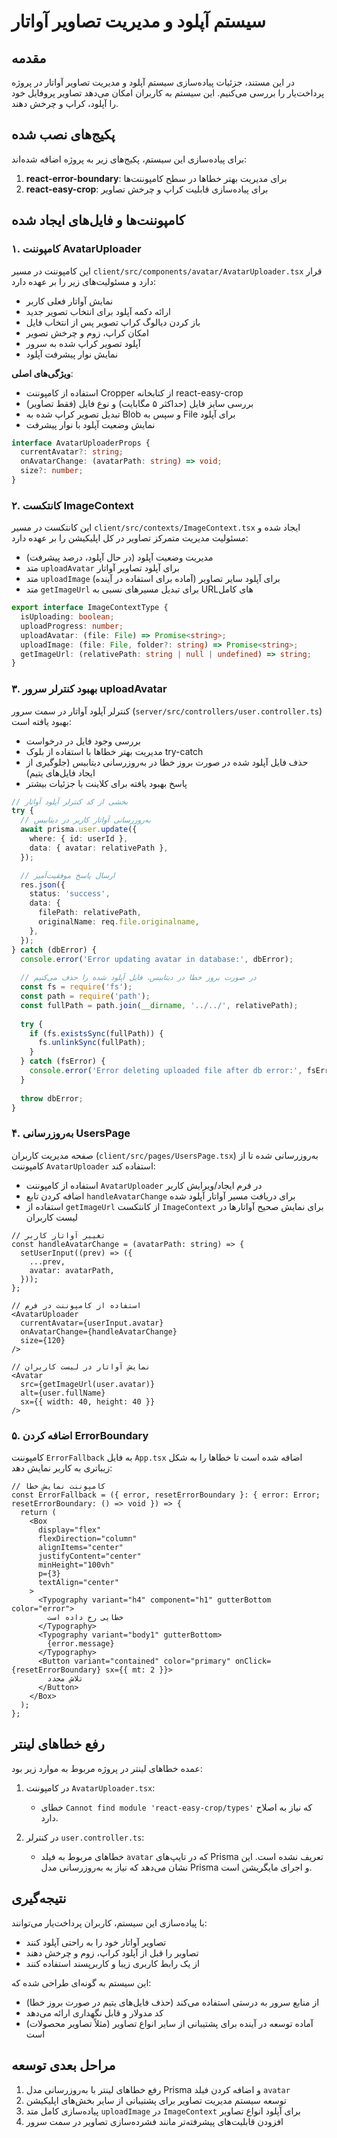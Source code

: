 # سیستم آپلود و مدیریت تصاویر آواتار

## مقدمه

در این مستند، جزئیات پیاده‌سازی سیستم آپلود و مدیریت تصاویر آواتار در پروژه پرداخت‌یار را بررسی می‌کنیم. این سیستم به کاربران امکان می‌دهد تصاویر پروفایل خود را آپلود، کراپ و چرخش دهند.

## پکیج‌های نصب شده

برای پیاده‌سازی این سیستم، پکیج‌های زیر به پروژه اضافه شده‌اند:

1. **react-error-boundary**: برای مدیریت بهتر خطاها در سطح کامپوننت‌ها
2. **react-easy-crop**: برای پیاده‌سازی قابلیت کراپ و چرخش تصاویر

## کامپوننت‌ها و فایل‌های ایجاد شده

### ۱. کامپوننت AvatarUploader

این کامپوننت در مسیر `client/src/components/avatar/AvatarUploader.tsx` قرار دارد و مسئولیت‌های زیر را بر عهده دارد:

- نمایش آواتار فعلی کاربر
- ارائه دکمه آپلود برای انتخاب تصویر جدید
- باز کردن دیالوگ کراپ تصویر پس از انتخاب فایل
- امکان کراپ، زوم و چرخش تصویر
- آپلود تصویر کراپ شده به سرور
- نمایش نوار پیشرفت آپلود

**ویژگی‌های اصلی**:
- استفاده از کامپوننت Cropper از کتابخانه react-easy-crop
- بررسی سایز فایل (حداکثر ۵ مگابایت) و نوع فایل (فقط تصاویر)
- تبدیل تصویر کراپ شده به Blob و سپس به File برای آپلود
- نمایش وضعیت آپلود با نوار پیشرفت

```typescript
interface AvatarUploaderProps {
  currentAvatar?: string;
  onAvatarChange: (avatarPath: string) => void;
  size?: number;
}
```

### ۲. کانتکست ImageContext

این کانتکست در مسیر `client/src/contexts/ImageContext.tsx` ایجاد شده و مسئولیت مدیریت متمرکز تصاویر در کل اپلیکیشن را بر عهده دارد:

- مدیریت وضعیت آپلود (در حال آپلود، درصد پیشرفت)
- متد `uploadAvatar` برای آپلود تصاویر آواتار
- متد `uploadImage` برای آپلود سایر تصاویر (آماده برای استفاده در آینده)
- متد `getImageUrl` برای تبدیل مسیرهای نسبی به URL‌های کامل

```typescript
export interface ImageContextType {
  isUploading: boolean;
  uploadProgress: number;
  uploadAvatar: (file: File) => Promise<string>;
  uploadImage: (file: File, folder?: string) => Promise<string>;
  getImageUrl: (relativePath: string | null | undefined) => string;
}
```

### ۳. بهبود کنترلر سرور uploadAvatar

کنترلر آپلود آواتار در سمت سرور (`server/src/controllers/user.controller.ts`) بهبود یافته است:

- بررسی وجود فایل در درخواست
- مدیریت بهتر خطاها با استفاده از بلوک try-catch
- حذف فایل آپلود شده در صورت بروز خطا در به‌روزرسانی دیتابیس (جلوگیری از ایجاد فایل‌های یتیم)
- پاسخ بهبود یافته برای کلاینت با جزئیات بیشتر

```typescript
// بخشی از کد کنترلر آپلود آواتار
try {
  // به‌روزرسانی آواتار کاربر در دیتابیس
  await prisma.user.update({
    where: { id: userId },
    data: { avatar: relativePath },
  });

  // ارسال پاسخ موفقیت‌آمیز
  res.json({
    status: 'success',
    data: {
      filePath: relativePath,
      originalName: req.file.originalname,
    },
  });
} catch (dbError) {
  console.error('Error updating avatar in database:', dbError);
  
  // در صورت بروز خطا در دیتابیس، فایل آپلود شده را حذف می‌کنیم
  const fs = require('fs');
  const path = require('path');
  const fullPath = path.join(__dirname, '../../', relativePath);
  
  try {
    if (fs.existsSync(fullPath)) {
      fs.unlinkSync(fullPath);
    }
  } catch (fsError) {
    console.error('Error deleting uploaded file after db error:', fsError);
  }
  
  throw dbError;
}
```

### ۴. به‌روزرسانی UsersPage

صفحه مدیریت کاربران (`client/src/pages/UsersPage.tsx`) به‌روزرسانی شده تا از کامپوننت `AvatarUploader` استفاده کند:

- استفاده از کامپوننت `AvatarUploader` در فرم ایجاد/ویرایش کاربر
- اضافه کردن تابع `handleAvatarChange` برای دریافت مسیر آواتار آپلود شده
- استفاده از `getImageUrl` از کانتکست `ImageContext` برای نمایش صحیح آواتارها در لیست کاربران

```tsx
// تغییر آواتار کاربر
const handleAvatarChange = (avatarPath: string) => {
  setUserInput((prev) => ({
    ...prev,
    avatar: avatarPath,
  }));
};

// استفاده از کامپوننت در فرم
<AvatarUploader
  currentAvatar={userInput.avatar}
  onAvatarChange={handleAvatarChange}
  size={120}
/>

// نمایش آواتار در لیست کاربران
<Avatar 
  src={getImageUrl(user.avatar)} 
  alt={user.fullName}
  sx={{ width: 40, height: 40 }}
/>
```

### ۵. اضافه کردن ErrorBoundary

کامپوننت `ErrorFallback` به فایل `App.tsx` اضافه شده است تا خطاها را به شکل زیباتری به کاربر نمایش دهد:

```tsx
// کامپوننت نمایش خطا
const ErrorFallback = ({ error, resetErrorBoundary }: { error: Error; resetErrorBoundary: () => void }) => {
  return (
    <Box
      display="flex"
      flexDirection="column"
      alignItems="center"
      justifyContent="center"
      minHeight="100vh"
      p={3}
      textAlign="center"
    >
      <Typography variant="h4" component="h1" gutterBottom color="error">
        خطایی رخ داده است
      </Typography>
      <Typography variant="body1" gutterBottom>
        {error.message}
      </Typography>
      <Button variant="contained" color="primary" onClick={resetErrorBoundary} sx={{ mt: 2 }}>
        تلاش مجدد
      </Button>
    </Box>
  );
};
```

## رفع خطاهای لینتر

عمده خطاهای لینتر در پروژه مربوط به موارد زیر بود:

1. در کامپوننت `AvatarUploader.tsx`:
   - خطای `Cannot find module 'react-easy-crop/types'` که نیاز به اصلاح دارد.

2. در کنترلر `user.controller.ts`:
   - خطاهای مربوط به فیلد `avatar` که در تایپ‌های Prisma تعریف نشده است. این نشان می‌دهد که نیاز به به‌روزرسانی مدل Prisma و اجرای مایگریشن است.

## نتیجه‌گیری

با پیاده‌سازی این سیستم، کاربران پرداخت‌یار می‌توانند:
- تصاویر آواتار خود را به راحتی آپلود کنند
- تصاویر را قبل از آپلود کراپ، زوم و چرخش دهند
- از یک رابط کاربری زیبا و کاربرپسند استفاده کنند

این سیستم به گونه‌ای طراحی شده که:
- از منابع سرور به درستی استفاده می‌کند (حذف فایل‌های یتیم در صورت بروز خطا)
- کد مدولار و قابل نگهداری ارائه می‌دهد
- آماده توسعه در آینده برای پشتیبانی از سایر انواع تصاویر (مثلاً تصاویر محصولات) است

## مراحل بعدی توسعه

1. رفع خطاهای لینتر با به‌روزرسانی مدل Prisma و اضافه کردن فیلد `avatar`
2. توسعه سیستم مدیریت تصاویر برای پشتیبانی از سایر بخش‌های اپلیکیشن
3. پیاده‌سازی کامل متد `uploadImage` در `ImageContext` برای آپلود انواع تصاویر
4. افزودن قابلیت‌های پیشرفته‌تر مانند فشرده‌سازی تصاویر در سمت سرور 